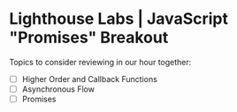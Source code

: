 # Lighthouse Labs | JavaScript "Promises" Breakout

Topics to consider reviewing in our hour together:

* [ ] Higher Order and Callback Functions
* [ ] Asynchronous Flow
* [ ] Promises
